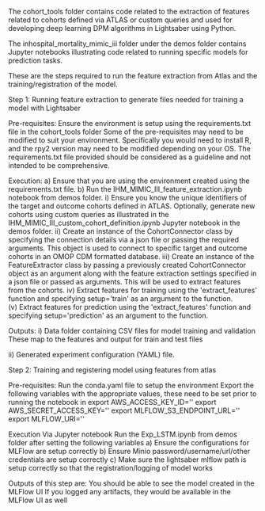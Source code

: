 The cohort_tools folder contains code related to the extraction of features related to cohorts defined via ATLAS or custom queries and used for developing deep learning DPM algorithms in Lightsaber using Python.

The inhospital_mortality_mimic_iii folder under the demos folder contains Jupyter notebooks illustrating code related to running specific models for prediction tasks. 

These are the steps required to run the feature extraction from Atlas and the training/registration of the model.

Step 1: Running feature extraction to generate files needed for training a model with Lightsaber

Pre-requisites:
Ensure the environment is setup using the requirements.txt file in the cohort_tools folder
Some of the pre-requisites may need to be modified to suit your environment. 
Specifically you would need to install R, and the rpy2 version may need to be modified depending on your OS. 
The requirements.txt file provided should be considered as a guideline and not intended to be comprehensive.

Execution:
a) Ensure that you are using the environment created using the requirements.txt file. 
b) Run the IHM_MIMIC_III_feature_extraction.ipynb notebook from demos folder.
	i) Ensure you know the unique identifiers of the target and outcome cohorts defined in ATLAS. Optionally, generate new cohorts using custom queries as illustrated in the IHM_MIMIC_III_custom_cohort_definition.ipynb Jupyter notebook in the demos folder.
	ii) Create an instance of the CohortConnector class by specifying the connection details via a json file or passing the required arguments. This object is used to connect to specific target and outcome cohorts in an OMOP CDM formatted database.
	iii) Create an instance of the FeatureExtractor class by passing a previously created CohortConnector object as an argument along with the feature extraction settings specified in a json file or passed as arguments. This will be used to extract features from the cohorts.
	iv) Extract features for training using the 'extract_features' function and specifying setup='train' as an argument to the function.  
	(v) Extract features for prediction using the 'extract_features' function and specifying setup='prediction' as an argument to the function.


Outputs:
i) Data folder containing CSV files for model training and validation 
These map to the features and output for train and test files

ii) Generated experiment configuration (YAML) file. 


Step 2: Training and registering model using features from atlas

Pre-requisites:
Run the conda.yaml file to setup the environment
Export the following variables with the appropriate values, these need to be set prior to running the notebook in
 export AWS_ACCESS_KEY_ID=''
 export AWS_SECRET_ACCESS_KEY=''
 export MLFLOW_S3_ENDPOINT_URL=''
 export MLFLOW_URI=''
 
Execution Via Jupyter notebook
Run the Exp_LSTM.ipynb from demos folder after setting the following variables
a) Ensure the configurations for MLFlow are setup correctly
b) Ensure Minio password/username/url/other credentials are setup correctly
c) Make sure the lightsaber mlflow path is setup correctly so that the registration/logging of model works

Outputs of this step are:
You should be able to see the model created in the MLFlow UI
If you logged any artifacts, they would be available in the MLFlow UI as well
